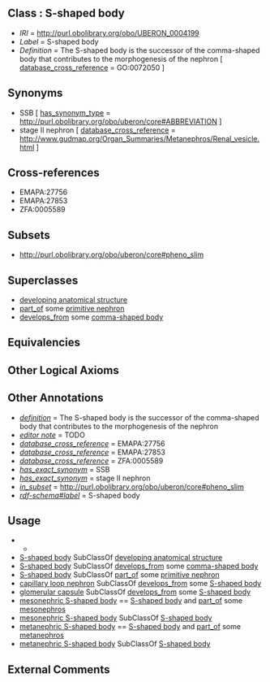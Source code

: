 
## Class : S-shaped body

 * *IRI* = http://purl.obolibrary.org/obo/UBERON_0004199
 * *Label* = S-shaped body
 * *Definition* = The S-shaped body is the successor of the comma-shaped body that contributes to the morphogenesis of the nephron [ [database_cross_reference](../../ef/oboInOwl#hasDbXref.md) = GO:0072050 ]

## Synonyms

 * SSB [ [has_synonym_type](../../pe/oboInOwl#hasSynonymType.md) = http://purl.obolibrary.org/obo/uberon/core#ABBREVIATION ]
 * stage II nephron [ [database_cross_reference](../../ef/oboInOwl#hasDbXref.md) = http://www.gudmap.org/Organ_Summaries/Metanephros/Renal_vesicle.html ]

## Cross-references

 * EMAPA:27756
 * EMAPA:27853
 * ZFA:0005589

## Subsets

 * http://purl.obolibrary.org/obo/uberon/core#pheno_slim

## Superclasses

 * [developing anatomical structure](../../UBERON/23/UBERON_0005423.md)
 * [part_of](../../BFO/50/BFO_0000050.md) some [primitive nephron](../../UBERON/32/UBERON_0010532.md)
 * [develops_from](../../RO/02/RO_0002202.md) some [comma-shaped body](../../UBERON/98/UBERON_0004198.md)

## Equivalencies


## Other Logical Axioms


## Other Annotations

 * *[definition](../../IAO/15/IAO_0000115.md)* = The S-shaped body is the successor of the comma-shaped body that contributes to the morphogenesis of the nephron
 * *[editor note](../../IAO/16/IAO_0000116.md)* = TODO
 * *[database_cross_reference](../../ef/oboInOwl#hasDbXref.md)* = EMAPA:27756
 * *[database_cross_reference](../../ef/oboInOwl#hasDbXref.md)* = EMAPA:27853
 * *[database_cross_reference](../../ef/oboInOwl#hasDbXref.md)* = ZFA:0005589
 * *[has_exact_synonym](../../ym/oboInOwl#hasExactSynonym.md)* = SSB
 * *[has_exact_synonym](../../ym/oboInOwl#hasExactSynonym.md)* = stage II nephron
 * *[in_subset](../../et/oboInOwl#inSubset.md)* = http://purl.obolibrary.org/obo/uberon/core#pheno_slim
 * *[rdf-schema#label](../../el/rdf-schema#label.md)* = S-shaped body

## Usage

 * -
 * [S-shaped body](../../UBERON/99/UBERON_0004199.md) SubClassOf [developing anatomical structure](../../UBERON/23/UBERON_0005423.md)
 * [S-shaped body](../../UBERON/99/UBERON_0004199.md) SubClassOf [develops_from](../../RO/02/RO_0002202.md) some [comma-shaped body](../../UBERON/98/UBERON_0004198.md)
 * [S-shaped body](../../UBERON/99/UBERON_0004199.md) SubClassOf [part_of](../../BFO/50/BFO_0000050.md) some [primitive nephron](../../UBERON/32/UBERON_0010532.md)
 * [capillary loop nephron](../../UBERON/53/UBERON_0007653.md) SubClassOf [develops_from](../../RO/02/RO_0002202.md) some [S-shaped body](../../UBERON/99/UBERON_0004199.md)
 * [glomerular capsule](../../UBERON/30/UBERON_0001230.md) SubClassOf [develops_from](../../RO/02/RO_0002202.md) some [S-shaped body](../../UBERON/99/UBERON_0004199.md)
 * [mesonephric S-shaped body](../../UBERON/32/UBERON_0005332.md) == [S-shaped body](../../UBERON/99/UBERON_0004199.md) and [part_of](../../BFO/50/BFO_0000050.md) some [mesonephros](../../UBERON/80/UBERON_0000080.md)
 * [mesonephric S-shaped body](../../UBERON/32/UBERON_0005332.md) SubClassOf [S-shaped body](../../UBERON/99/UBERON_0004199.md)
 * [metanephric S-shaped body](../../UBERON/48/UBERON_0005148.md) == [S-shaped body](../../UBERON/99/UBERON_0004199.md) and [part_of](../../BFO/50/BFO_0000050.md) some [metanephros](../../UBERON/81/UBERON_0000081.md)
 * [metanephric S-shaped body](../../UBERON/48/UBERON_0005148.md) SubClassOf [S-shaped body](../../UBERON/99/UBERON_0004199.md)

## External Comments

